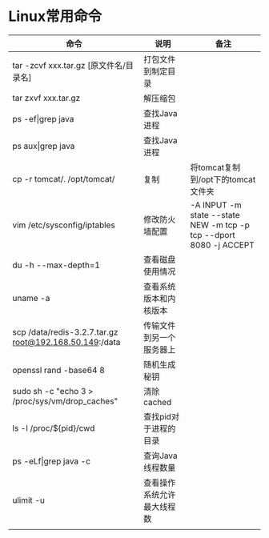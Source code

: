 # Linux常用命令

| 命令                                                   | 说明                       | 备注                                                         |
| ------------------------------------------------------ | -------------------------- | ------------------------------------------------------------ |
| tar -zcvf xxx.tar.gz [原文件名/目录名]                 | 打包文件到制定目录         |                                                              |
| tar zxvf xxx.tar.gz                                    | 解压缩包                   |                                                              |
| ps -ef\|grep java                                      | 查找Java进程               |                                                              |
| ps aux\|grep java                                      | 查找Java进程               |                                                              |
| cp -r tomcat/. /opt/tomcat/                            | 复制                       | 将tomcat复制到/opt下的tomcat文件夹                           |
| vim /etc/sysconfig/iptables                            | 修改防火墙配置             | -A INPUT -m state --state NEW -m tcp -p tcp --dport 8080 -j ACCEPT |
| du -h --max-depth=1                                    | 查看磁盘使用情况           |                                                              |
| uname -a                                               | 查看系统版本和内核版本     |                                                              |
| scp /data/redis-3.2.7.tar.gz root@192.168.50.149:/data | 传输文件到另一个服务器上   |                                                              |
| openssl rand -base64 8                                 | 随机生成秘钥               |                                                              |
| sudo sh -c "echo  3 > /proc/sys/vm/drop_caches"        | 清除cached                 |                                                              |
| ls -l /proc/${pid}/cwd                                 | 查找pid对于进程的目录      |                                                              |
| ps -eLf\|grep java -c                                  | 查询Java线程数量           |                                                              |
| ulimit -u                                              | 查看操作系统允许最大线程数 |                                                              |
|                                                        |                            |                                                              |